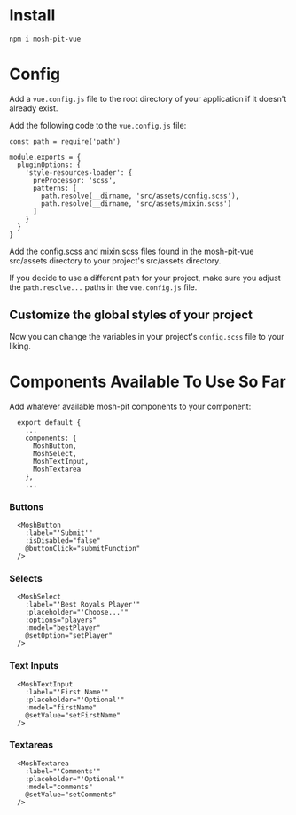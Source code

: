 # Install
`npm i mosh-pit-vue`

# Config
Add a `vue.config.js` file to the root directory of your application if it doesn't already exist.

Add the following code to the `vue.config.js` file:
```$xslt
const path = require('path')

module.exports = {
  pluginOptions: {
    'style-resources-loader': {
      preProcessor: 'scss',
      patterns: [
        path.resolve(__dirname, 'src/assets/config.scss'),
        path.resolve(__dirname, 'src/assets/mixin.scss')
      ]
    }
  }
}
```

Add the config.scss and mixin.scss files found in the mosh-pit-vue src/assets directory to your project's src/assets directory.  

If you decide to use a different path for your project, make sure you adjust the `path.resolve...` paths in the `vue.config.js` file.


## Customize the global styles of your project
Now you can change the variables in your project's `config.scss` file to your liking.


# Components Available To Use So Far
Add whatever available mosh-pit components to your component:
```
  export default {
    ... 
    components: {
      MoshButton,
      MoshSelect,
      MoshTextInput,
      MoshTextarea
    },
    ...
```
### Buttons
  ```
    <MoshButton 
      :label="'Submit'" 
      :isDisabled="false"
      @buttonClick="submitFunction"
    />
  ```
### Selects
  ```
    <MoshSelect
      :label="'Best Royals Player'"
      :placeholder="'Choose...'"
      :options="players"
      :model="bestPlayer"
      @setOption="setPlayer"
    />
  ```
### Text Inputs
  ```
    <MoshTextInput
      :label="'First Name'"
      :placeholder="'Optional'"
      :model="firstName"
      @setValue="setFirstName"
    />
  ```
### Textareas
  ```
    <MoshTextarea
      :label="'Comments'"
      :placeholder="'Optional'"
      :model="comments"
      @setValue="setComments"
    />
  ```
    
